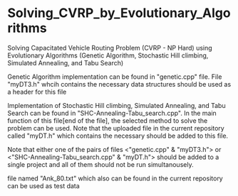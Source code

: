 # Solving_CVRP_by_Evolutionary_Algorithms
Solving Capacitated Vehicle Routing Problem (CVRP - NP Hard) using Evolutionary Algorithms (Genetic Algorithm, Stochastic Hill climbing, Simulated Annealing, and Tabu Search)

Genetic Algorithm implementation can be found in "genetic.cpp" file. File "myDT3.h" whcih contains the necessary data structures should be used as a header for this file

Implementation of Stochastic Hill climbing, Simulated Annealing, and Tabu Search can be found in "SHC-Annealing-Tabu_search.cpp". In the main function of this file[end of the file], the selected method to solve the problem can be used. Note that the uploaded file in the current repository called "myDT.h" which contains the necessary should be added to this file.

Note that either one of the pairs of files <"genetic.cpp" & "myDT3.h">  or <"SHC-Annealing-Tabu_search.cpp" & "myDT.h"> should be added to a single project and all of them should not be run simultanousely.
 
file named "Ank_80.txt" which also can be found in the current repository can be used as test data
